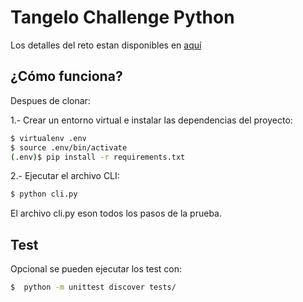 # Tangelo Challenge Python

Los detalles del reto estan disponibles en [aquí](https://gitlab.sg-zinobe.com/oscar.mendez/challenge-python-l1)



## ¿Cómo funciona?

Despues de clonar:

1.- Crear un entorno virtual e instalar las dependencias del proyecto:

```bash
$ virtualenv .env 
$ source .env/bin/activate
(.env)$ pip install -r requirements.txt
```

2.- Ejecutar el archivo CLI:

```bash 
$ python cli.py
```

El archivo cli.py eson todos los pasos de la prueba.

## Test

Opcional se pueden ejecutar los test con:


```bash 
$  python -m unittest discover tests/
```